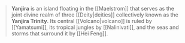 > **Yanjira** is an island floating in the [[Maelstrom]] that serves as the joint divine realm of three [[Deity|deities]] collectively known as the **Yanjira Trinity**. Its central [[Volcano|volcano]] is ruled by [[Yamatsumi]], its tropical jungles by [[Nalinivati]], and the seas and storms that surround it by [[Hei Feng]].








